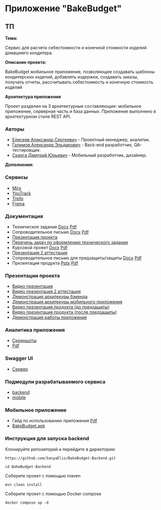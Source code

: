 # Приложение "BakeBudget"
## ТП 

**Тема:**

Сервис для расчета себестоимости и конечной стоимости изделий домашнего кондитера.

**Описание проекта:**

BakeBudget мобильное приложение, позволяющее создавать шаблоны кондитерских изделий, добавлять издержки, создавать заказы, получать отчеты, рассчитывать себестоимость и конечную стоимость изделий

**Архитектура приложения**

Проект разделен на 3 архитектурные составляющие: мобильное приложение, серверная часть и база данных. Приложение выполнено в архитектурном стиле REST API.

### Авторы

- [Елисеев Александр Сергеевич](https://github.com/SanyaElis) - Проектный менеджер, аналитик.
- [Галимов Александр Эльдарович](https://github.com/AlexanderGalimov) - Back-end разработчик, QA-тестировщик.
- [Скарга Дмитрий Юрьевич](https://github.com/13090903) - Мобильный разработчик, дизайнер.

**Дополнения:**
### Сервисы

* [Miro](https://miro.com/app/board/uXjVNqRPHSs=/?share_link_id=449109766584)
* [YouTrack](https://sanchez-z.youtrack.cloud/projects/9a3c3d28-ab45-4f2d-937a-4389b2f54637)
* [Trello](https://trello.com/b/kgTNPGcG/тп-кондитерская)
* [Figma](https://www.figma.com/file/GFRUeMD9IpJM1xOFuhfvfW/Untitled?type=design&node-id=0%3A1&mode=design&t=7rmJviXeKvQRqdPN-1)

### Документация

* Техническое задание [Docx](documentation/ТЗ%20команда%201.docx) [Pdf](documentation/ТЗ%20команда%201.pdf)
* Сопроводительное письмо [Docx](documentation/сопроводительное%20письмо.docx) [Pdf](documentation/сопроводительное%20письмо.pdf)
* [Презентация проекта](https://docs.google.com/presentation/d/1YVuD0a0csokh8GaZ2JERykfH-5t8-e2W/edit?usp=drive_link&ouid=104603938444116681002&rtpof=true&sd=true)
* [Перечень задач по оформлению технического задания](documentation/Перечень%20задач%20по%20оформлению%20технического%20задания.pdf)
* Курсовой проект [Docx](documentation/Курсовой_проект_Bake_Budget.docx) [Pdf](documentation/Курсовой_проект_Bake_Budget.pdf)
* [Презентация 2 аттестация](https://docs.google.com/presentation/d/1tnxFeujkbwyB35coAObQSXqmEiOZm4jcZZVDvUfaaHU/edit?usp=drive_link)
* Сопроводительное письмо для предзащиты/защиты [Docx](documentation/Сопроводительное%20письмо%20печать.docx) [Pdf](documentation/Сопроводительное%20письмо%20печать.pdf)
* Презентация продукта [Pptx](documentation/Презентация%20продукта.pptx) [Pdf](documentation/Презентация%20продукта.pdf)

### Презентации проекта

* [Видео презентация](https://drive.google.com/file/d/1Fr9vC5JxepWaS89brrDBM0Fwg12hTWZ8/view?usp=sharing)
* [Видео презентация 2 аттестация](https://drive.google.com/file/d/1EO0q1QOWb1bmxgW6Ro18P4GpF2LDYC_3/view?usp=drive_link)
* [Демонстрация архитекуры бэкенда](https://drive.google.com/file/d/1mlHyg8lvg_KgqsjqRLe2lQ8MDQ1ApRKa/view?usp=sharing)
* [Демонстрация архитекуры мобильного приложения](https://drive.google.com/file/d/1oJ2xLKIwnudfivEn-WDq8iWGtfz27N8v/view?usp=sharing)
* [Видео презентация продукта (до предзащиты)](https://drive.google.com/file/d/1x9JcE7m9iZ82eO-mOszgtvRmybfXM7Cb/view?usp=sharing)
* [Видео презентация продукта (после предзащиты)](https://drive.google.com/file/d/1bIGFPDC__ShyYQ6I857dLjLs8C68EJmy/view?usp=sharing)
* [Демонстрация работы приложения](https://drive.google.com/file/d/1MTtANpkzoSX3HhyRrzCbqfBzWzoLOMOM/view?usp=sharing)

### Аналитика приложения

* [Скриншоты](analytics/)
* [Pdf](analytics/Метрика.pdf)

### Swagger UI

* [Сервер](https://bakebudget.ru/swagger-ui/index.html)

### Подмодули разрабатываемого сервиса

* [backend](https://github.com/SanyaElis/BakeBudget-Backend)
* [mobile](https://github.com/SanyaElis/BakeBudget-Frontend)

### Мобильное приложение

* Гайд по использованию приложения [Pdf](documentation/гайд%20по%20использованию%20приложения.pdf)
* [BakeBudget.apk](BakeBudget.apk)

### Инструкция для запуска backend

Клонируйте репозиторий и перейдите в директорию

```
https://github.com/SanyaElis/BakeBudget-Backend.git
```
```
cd BakeBudget-Backend
```
Соберите проект с помощью maven
```
mvn clean install
```
Соберите проект с помощью Docker compose
```
docker compose up -d
```